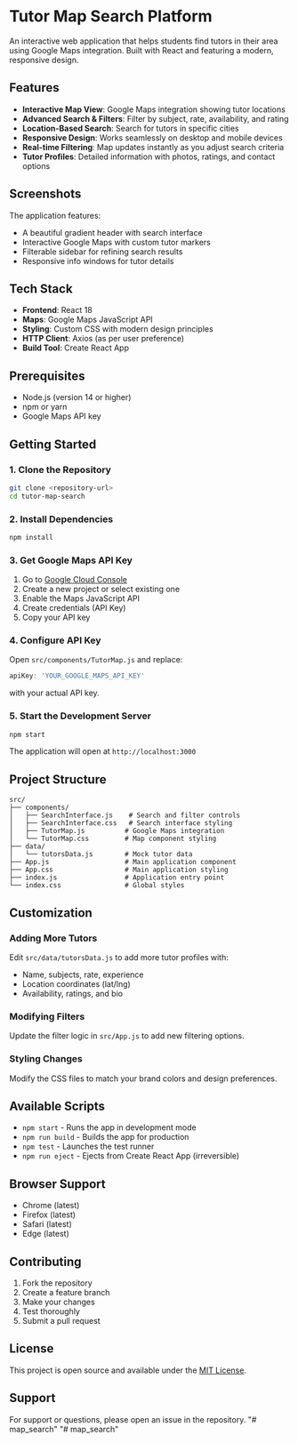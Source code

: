 # Tutor Map Search Platform

An interactive web application that helps students find tutors in their area using Google Maps integration. Built with React and featuring a modern, responsive design.

## Features

- **Interactive Map View**: Google Maps integration showing tutor locations
- **Advanced Search & Filters**: Filter by subject, rate, availability, and rating
- **Location-Based Search**: Search for tutors in specific cities
- **Responsive Design**: Works seamlessly on desktop and mobile devices
- **Real-time Filtering**: Map updates instantly as you adjust search criteria
- **Tutor Profiles**: Detailed information with photos, ratings, and contact options

## Screenshots

The application features:
- A beautiful gradient header with search interface
- Interactive Google Maps with custom tutor markers
- Filterable sidebar for refining search results
- Responsive info windows for tutor details

## Tech Stack

- **Frontend**: React 18
- **Maps**: Google Maps JavaScript API
- **Styling**: Custom CSS with modern design principles
- **HTTP Client**: Axios (as per user preference)
- **Build Tool**: Create React App

## Prerequisites

- Node.js (version 14 or higher)
- npm or yarn
- Google Maps API key

## Getting Started

### 1. Clone the Repository
```bash
git clone <repository-url>
cd tutor-map-search
```

### 2. Install Dependencies
```bash
npm install
```

### 3. Get Google Maps API Key
1. Go to [Google Cloud Console](https://console.cloud.google.com/)
2. Create a new project or select existing one
3. Enable the Maps JavaScript API
4. Create credentials (API Key)
5. Copy your API key

### 4. Configure API Key
Open `src/components/TutorMap.js` and replace:
```javascript
apiKey: 'YOUR_GOOGLE_MAPS_API_KEY'
```
with your actual API key.

### 5. Start the Development Server
```bash
npm start
```

The application will open at `http://localhost:3000`

## Project Structure

```
src/
├── components/
│   ├── SearchInterface.js    # Search and filter controls
│   ├── SearchInterface.css   # Search interface styling
│   ├── TutorMap.js          # Google Maps integration
│   └── TutorMap.css         # Map component styling
├── data/
│   └── tutorsData.js        # Mock tutor data
├── App.js                   # Main application component
├── App.css                  # Main application styling
├── index.js                 # Application entry point
└── index.css                # Global styles
```

## Customization

### Adding More Tutors
Edit `src/data/tutorsData.js` to add more tutor profiles with:
- Name, subjects, rate, experience
- Location coordinates (lat/lng)
- Availability, ratings, and bio

### Modifying Filters
Update the filter logic in `src/App.js` to add new filtering options.

### Styling Changes
Modify the CSS files to match your brand colors and design preferences.

## Available Scripts

- `npm start` - Runs the app in development mode
- `npm run build` - Builds the app for production
- `npm test` - Launches the test runner
- `npm run eject` - Ejects from Create React App (irreversible)

## Browser Support

- Chrome (latest)
- Firefox (latest)
- Safari (latest)
- Edge (latest)

## Contributing

1. Fork the repository
2. Create a feature branch
3. Make your changes
4. Test thoroughly
5. Submit a pull request

## License

This project is open source and available under the [MIT License](LICENSE).

## Support

For support or questions, please open an issue in the repository. "# map_search" 
"# map_search" 
